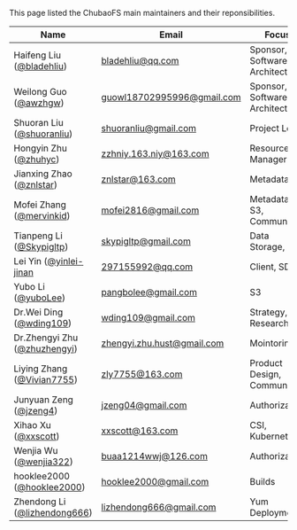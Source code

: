 This page listed the ChubaoFS main maintainers and their reponsibilities.

Name | Email | Focus | Org
--------|---|---|---
Haifeng Liu ([@bladehliu](https://github.com/bladehliu))| [bladehliu@qq.com](bladehliu@qq.com) | Sponsor, Software Architect | [-](-)
Weilong Guo ([@awzhgw](https://github.com/awzhgw))| [guowl18702995996@gmail.com](mailto:guowl18702995996@gmail.com) | Sponsor, Software Architect | [JD.com](https://www.jd.com/)
Shuoran Liu ([@shuoranliu](https://github.com/shuoranliu)) | [shuoranliu@gmail.com](mailto:shuoranliu@gmail.com) | Project Lead | [OPPO](https://www.oppo.com)
Hongyin Zhu ([@zhuhyc](https://github.com/zhuhyc)) | [zzhniy.163.niy@163.com](mailto:zzhniy.163.niy@163.com) | Resource Manager | [JD.com](https://www.jd.com/)
Jianxing Zhao ([@znlstar](https://github.com/znlstar)) | [znlstar@163.com](mailto:znlstar@163.com) | Metadata | [JD.com](https://www.jd.com/)
Mofei Zhang ([@mervinkid](https://github.com/mervinkid)) | [mofei2816@gmail.com](mailto:mofei2816@gmail.com) | Metadata, S3, Community | [JD.com](https://www.jd.com/)
Tianpeng Li ([@Skypigltp](https://github.com/skypigltp)) | [skypigltp@gmail.com](mailto:skypigltp@gmail.com) | Data Storage, Raft | [VIVO](https://www.vivo.com/)
Lei Yin ([@yinlei-jinan](https://github.com/yinlei-jinan) | [297155992@qq.com](mailto:297155992@qq.com) | Client, SDK | [JD.com](https://www.jd.com) |
Yubo Li ([@yuboLee](https://github.com/yuboLee)) | [pangbolee@gmail.com](mailto:pangbolee@gmail.com) | S3 | [JD.com](https://www.jd.com/)
Dr.Wei Ding ([@wding109](https://github.com/wding109)) | [wding109@gmail.com](mailto:wding109@gmail.com) | Strategy, Researching | [JD.com](https://www.jd.com/)
Dr.Zhengyi Zhu ([@zhuzhengyi](https://github.com/wding109)) | [zhengyi.zhu.hust@gmail.com](mailto:zhengyi.zhu.hust@gmail.com) | Mointoring  | [JD.com](https://www.jd.com/)
Liying Zhang ([@Vivian7755](https://github.com/Vivian7755)) | [zly7755@163.com](mailto:zly7755@163.com) | Product Design, Community  | [JD.com](https://www.jd.com/)
Junyuan Zeng ([@jzeng4](https://github.com/jzeng4)) | [jzeng04@gmail.com](mailto:[jzeng04@gmail.com) | Authorization  | [LinkedIn](https://www.linkedin.com)
Xihao Xu ([@xxscott](https://github.com/xxscott)) | [xxscott@163.com](mailto:xxscott@163.com) | CSI, Kubernetes  | [JD.com](https://www.jd.com/)
Wenjia Wu ([@wenjia322](https://github.com/wenjia322)) | [buaa1214wwj@126.com](mailto:buaa1214wwj@126.com) | Authorization | [JD.com](https://www.jd.com/)
hooklee2000 ([@hooklee2000](https://github.com/hooklee2000)) | [hooklee2000@gmail.com](mailto:hooklee2000@gmail.com) | Builds | [-](-)
Zhendong Li ([@lizhendong666](https://github.com/lizhendong666)) | [lizhendong666@gmail.com](mailto:lizhendong666@gmail.com) | Yum Deployment  | [JD.com](https://www.jd.com/)
